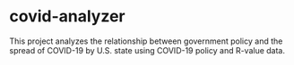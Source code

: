 # covid-analyzer
This project analyzes the relationship between government policy and the spread of COVID-19 by U.S. state using COVID-19 policy and R-value data.
